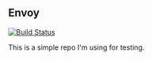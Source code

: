 ## Envoy

[![Build Status](https://travis-ci.com/sjbitcode/envoy.svg?branch=master)](https://travis-ci.com/sjbitcode/envoy)


This is a simple repo I'm using for testing.
